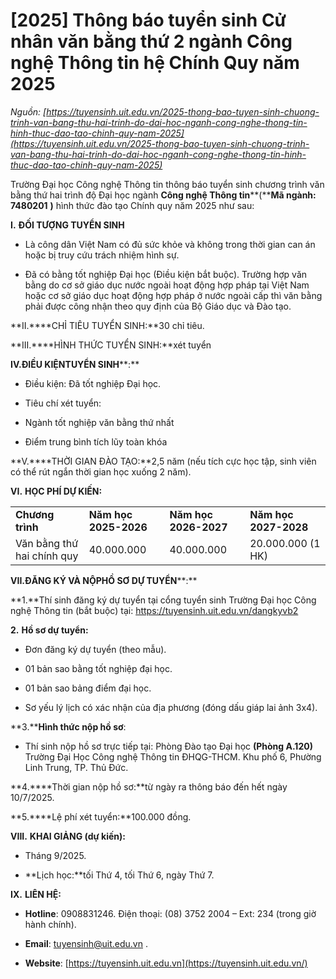 # [2025] Thông báo tuyển sinh Cử nhân văn bằng thứ 2 ngành Công nghệ Thông tin hệ Chính Quy năm 2025

_Nguồn: [https://tuyensinh.uit.edu.vn/2025-thong-bao-tuyen-sinh-chuong-trinh-van-bang-thu-hai-trinh-do-dai-hoc-nganh-cong-nghe-thong-tin-hinh-thuc-dao-tao-chinh-quy-nam-2025](https://tuyensinh.uit.edu.vn/2025-thong-bao-tuyen-sinh-chuong-trinh-van-bang-thu-hai-trinh-do-dai-hoc-nganh-cong-nghe-thong-tin-hinh-thuc-dao-tao-chinh-quy-nam-2025)_

Trường Đại học Công nghệ Thông tin thông báo tuyển sinh chương trình văn bằng thứ hai trình độ Đại học ngành **Công nghệ Thông tin****(****Mã ngành: 7480201** **)** hình thức đào tạo Chính quy năm 2025 như sau:

**I.** **ĐỐI TƯỢNG TUYỂN SINH**

- Là công dân Việt Nam có đủ sức khỏe và không trong thời gian can án hoặc bị truy cứu trách nhiệm hình sự.

- Đã có bằng tốt nghiệp Đại học (Điều kiện bắt buộc). Trường hợp văn bằng do cơ sở giáo dục nước ngoài hoạt động hợp pháp tại Việt Nam hoặc cơ sở giáo dục hoạt động hợp pháp ở nước ngoài cấp thì văn bằng phải được công nhận theo quy định của Bộ Giáo dục và Đào tạo.

**II.****CHỈ TIÊU TUYỂN SINH:**30 chỉ tiêu.

**III.****HÌNH THỨC TUYỂN SINH:**xét tuyển

**IV.****ĐIỀU KIỆN****TUYỂN SINH****:**

- Điều kiện: Đã tốt nghiệp Đại học.

- Tiêu chí xét tuyển:

+ Ngành tốt nghiệp văn bằng thứ nhất

+ Điểm trung bình tích lũy toàn khóa

**V.****THỜI GIAN ĐÀO TẠO:**2,5 năm (nếu tích cực học tập, sinh viên có thể rút ngắn thời gian học xuống 2 năm).

**VI.** **HỌC PHÍ DỰ KIẾN:**

|  |  |  |  |
| --- | --- | --- | --- |
| **Chương trình** | **Năm học  2025-2026** | **Năm học**  **2026-2027** | **Năm học**  **2027-2028** |
| Văn bằng thứ hai chính quy | 40.000.000 | 40.000.000 | 20.000.000  (1 HK) |

**VII.****ĐĂNG KÝ VÀ NỘP****HỒ SƠ DỰ TUYỂN****:**

**1.**Thí sinh đăng ký dự tuyển tại cổng tuyển sinh Trường Đại học Công nghệ Thông tin (bắt buộc) tại: <https://tuyensinh.uit.edu.vn/dangkyvb2>

**2.** **Hồ sơ dự tuyển:**

- Đơn đăng ký dự tuyển (theo mẫu).

- 01 bản sao bằng tốt nghiệp đại học.

- 01 bản sao bảng điểm đại học.

- Sơ yếu lý lịch có xác nhận của địa phương (đóng dấu giáp lai ảnh 3x4).

**3.****Hình thức nộp hồ sơ**:

- Thí sinh nộp hồ sơ trực tiếp tại: Phòng Đào tạo Đại học  **(Phòng A.120)**  Trường Đại Học Công nghệ Thông tin ĐHQG-THCM. Khu phố 6, Phường Linh Trung, TP. Thủ Đức.

**4.****Thời gian nộp hồ sơ:**từ ngày ra thông báo đến hết ngày 10/7/2025.

**5.****Lệ phí xét tuyển:**100.000 đồng.

**VIII.** **KHAI GIẢNG (dự kiến):**

- Tháng 9/2025.

- **Lịch học:**tối Thứ 4, tối Thứ 6, ngày Thứ 7.

**IX.** **LIÊN HỆ:**

- **Hotline**: 0908831246. Điện thoại: (08) 3752 2004 – Ext: 234 (trong giờ hành chính).

- **Email**:  [tuyensinh@uit.edu.vn](mailto:tuyensinh@uit.edu.vn)  .

- **Website**:  [https://tuyensinh.uit.edu.vn](https://tuyensinh.uit.edu.vn/)